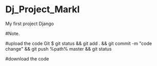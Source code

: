 # Dj_Project_MarkI
My first project Django

#Note.

#upload the code Git
$ git status && git add . && git commit -m "code change" && git push %path% master && git status

#download the code
